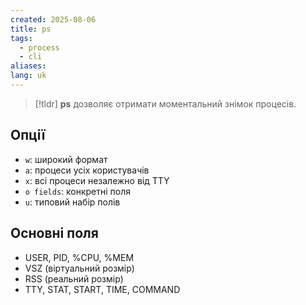 ```yaml
---
created: 2025-08-06
title: ps
tags:
  - process
  - cli
aliases: 
lang: uk
---
```


> [!tldr]
> **ps** дозволяє отримати моментальний знімок процесів.

## Опції

- `w`: широкий формат
- `a`: процеси усіх користувачів
- `x`: всі процеси незалежно від TTY
- `o fields`: конкретні поля
- `u`: типовий набір полів

## Основні поля

- USER, PID, %CPU, %MEM
- VSZ (віртуальний розмір)
- RSS (реальний розмір)
- TTY, STAT, START, TIME, COMMAND
